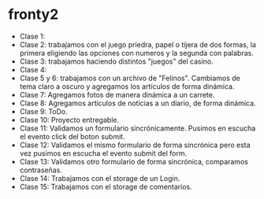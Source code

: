 # fronty2
- Clase 1:
- Clase 2: trabajamos con el juego priedra, papel o tijera de dos formas, la primera eligiendo las opciones con numeros y la segunda con palabras.
- Clase 3: trabajamos haciendo distintos "juegos" del casino.
- Clase 4:
- Clase 5 y 6: trabajamos con un archivo de "Felinos". Cambiamos de tema claro a oscuro y agregamos los artículos de forma dinámica. 
- Clase 7: Agregamos fotos de manera dinámica a un carrete.
- Clase 8: Agregamos articulos de noticias a un diario, de forma dinámica.
- Clase 9: ToDo.
- Clase 10: Proyecto entregable.
- Clase 11: Validamos un formulario sincrónicamente. Pusimos en escucha el evento click del boton submit.
- Clase 12: Validamos el mismo formulario de forma sincrónica pero esta vez pusimos en escucha el evento submit del form.
- Clase 13: Validamos otro formulario de forma sincrónica, comparamos contraseñas.
- Clase 14: Trabajamos con el storage de un Login.
- Clase 15: Trabajamos con el storage de comentarios.
